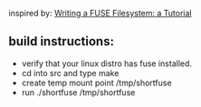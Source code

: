 inspired by: [Writing a FUSE Filesystem: a Tutorial](http://www.cs.nmsu.edu/~pfeiffer/fuse-tutorial/)

build instructions:
-------------------

* verify that your linux distro has fuse installed.
* cd into src and type make
* create temp mount point /tmp/shortfuse
* run ./shortfuse /tmp/shortfuse
